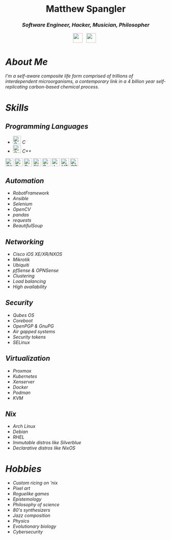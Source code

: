 <div align='center'>
  <h1>Matthew Spangler</h1>
  <h3><i>Software Engineer, Hacker, Musician, Philosopher<i></h3>
  <a href="https://www.linkedin.com/in/mattspangler-tech/"><img height="30" src="https://skillicons.dev/icons?i=linkedin"></a>&nbsp;&nbsp;
  <a href="https://unix.stackexchange.com/users/572504/nebulasurfer/"><img height="30" src="https://skillicons.dev/icons?i=stackoverflow"></a>&nbsp;&nbsp;
</div>

# About Me
I'm a self-aware composite life form comprised of trillions of interdependent microorganisms, a contemporary link in a 4 billion year self-replicating carbon-based chemical process.

# Skills
## Programming Languages
- <img title="C" height="25" src="https://skillicons.dev/icons?i=c"> C
- <img title="C++" height="25" src="https://skillicons.dev/icons?i=cpp"> C++
<img title="C#" height="25" src="https://skillicons.dev/icons?i=cs">
<img title="Rust" height="25" src="https://skillicons.dev/icons?i=rust">
<img title="Python" height="25" src="https://skillicons.dev/icons?i=python">
<img title="Elisp" height="25" src="https://skillicons.dev/icons?i=emacs">
<img title="Bash" height="25" src="https://skillicons.dev/icons?i=bash">
<img title="Javascript" height="25" src="https://skillicons.dev/icons?i=javascript">
<img title="HTML5" height="25" src="https://skillicons.dev/icons?i=html">
<img title="CSS" height="25" src="https://skillicons.dev/icons?i=css">
    
## Automation
- RobotFramework
- Ansible
- Selenium
- OpenCV
- pandas
- requests
- BeautifulSoup

## Networking
- Cisco iOS XE/XR/NXOS
- Mikrotik
- Ubiquiti
- pfSense & OPNSense
- Clustering
- Load balancing
- High availability

## Security
- Qubes OS
- Coreboot
- OpenPGP & GnuPG
- Air gapped systems
- Security tokens
- SELinux

## Virtualization
- Proxmox
- Kubernetes
- Xenserver
- Docker
- Podman
- KVM

## Nix
- Arch Linux
- Debian
- RHEL
- Immutable distros like Silverblue
- Declarative distros like NixOS

# Hobbies
- Custom ricing on 'nix
- Pixel art
- Roguelike games
- Epistemology
- Philosophy of science
- 80's synthesizers
- Jazz composition
- Physics
- Evolutionary biology
- Cybersecurity
